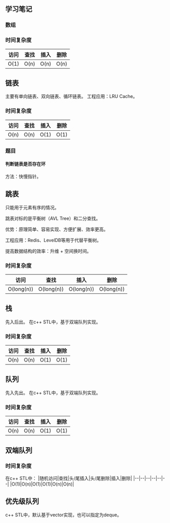 ## 学习笔记
### 数组
### 时间复杂度
|访问|查找|插入|删除|
|--|--|--|--|
|O(1)|O(n)|O(n)|O(n)|

## 链表
主要有单向链表、双向链表、循环链表。
工程应用：LRU Cache。
### 时间复杂度
|访问|查找|插入|删除|
|--|--|--|--|
|O(n)|O(n)|O(1)|O(1)|
### 题目
#### 判断链表是否存在环
方法：快慢指针。

## 跳表
只能用于元素有序的情况。

跳表对标的是平衡树（AVL Tree）和二分查找。

优势：原理简单、容易实现、方便扩展、效率更高。

工程应用：Redis、LevelDB等用于代替平衡树。

提高数据结构的效率：升维 + 空间换时间。
### 时间复杂度
|访问|查找|插入|删除|
|--|--|--|--|
|O(long(n))|O(long(n))|O(long(n))|O(long(n))|

## 栈
先入后出。
在c++ STL中，基于双端队列实现。
### 时间复杂度
|访问|查找|插入|删除|
|--|--|--|--|
|O(n)|O(n)|O(1)|O(1)|
## 队列
先入先出。
在c++ STL中，基于双端队列实现。
### 时间复杂度
|访问|查找|插入|删除|
|--|--|--|--|
|O(n)|O(n)|O(1)|O(1)|
## 双端队列
### 时间复杂度
在c++ STL中：
|随机访问|查找|头/尾插入|头/尾删除|插入|删除|
|--|--|--|--|--|--|
|O(1)|O(n)|O(1)|O(1)|O(n)|O(n)|

## 优先级队列
c++ STL中，默认基于vector实现，也可以指定为deque。